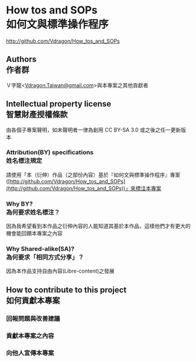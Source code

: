 # How tos and SOPs<br />如何文與標準操作程序
<http://github.com/Vdragon/How_tos_and_SOPs>

## Authors<br />作者群
Ｖ字龍&lt;Vdragon.Taiwan@gmail.com&gt;與本專案之其他貢獻者

## Intellectual property license<br />智慧財產授權條款
由各個子專案聲明，如未聲明者一律為創用 CC BY-SA 3.0 或之後之任一更新版本

### Attribution(BY) specifications<br />姓名標注規定
請使用「本（衍伸）作品（之部份內容）基於『如何文與標準操作程序』專案([http://github.com/Vdragon/How_tos_and_SOPs](http://github.com/Vdragon/How_tos_and_SOPs))」來標注本專案

### Why BY?<br />為何要求姓名標注？
因為我希望看到本作品之衍伸內容的人能知道其基於本作品，這樣他們才有更大的機會能回饋本專案之內容

### Why Shared-alike(SA)?<br />為何要求「相同方式分享」？
因為本作品支持自由內容(Libre-content)之發展

## How to contribute to this project<br />如何貢獻本專案
### 回報問題與改善建議
### 貢獻本專案之內容
### 向他人宣傳本專案
